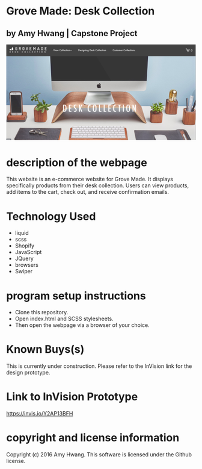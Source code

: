 # Grove Made: Desk Collection
## by Amy Hwang | Capstone Project

![alt tag](https://github.com/amy1hwang/grove-made-desk-collection/blob/master/grovemade.png)

# description of the webpage
This website is an e-commerce website for Grove Made. It displays specifically products from their desk collection.
Users can view products, add items to the cart, check out, and receive confirmation emails.

# Technology Used
* liquid
* scss
* Shopify
* JavaScript
* JQuery
* browsers
* Swiper

# program setup instructions
* Clone this repository.
* Open index.html and SCSS stylesheets.
* Then open the webpage via a browser of your choice.


# Known Buys(s)
This is currently under construction. Please refer to the InVision link for the design prototype.

# Link to InVision Prototype
https://invis.io/Y2AP13BFH

# copyright and license information
Copyright (c) 2016 Amy Hwang. This software is licensed under the Github license.
